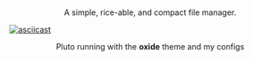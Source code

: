 <h1 align="center"><style font-size: 150%><i>Pluto</i></style></h1>
 
<p align="center">A simple, rice-able, and compact file manager.</center>

[![asciicast](https://asciinema.org/a/213618.svg)](https://asciinema.org/a/213618)

<p align="center">Pluto running with the <b>oxide</b> theme and my configs</p>
